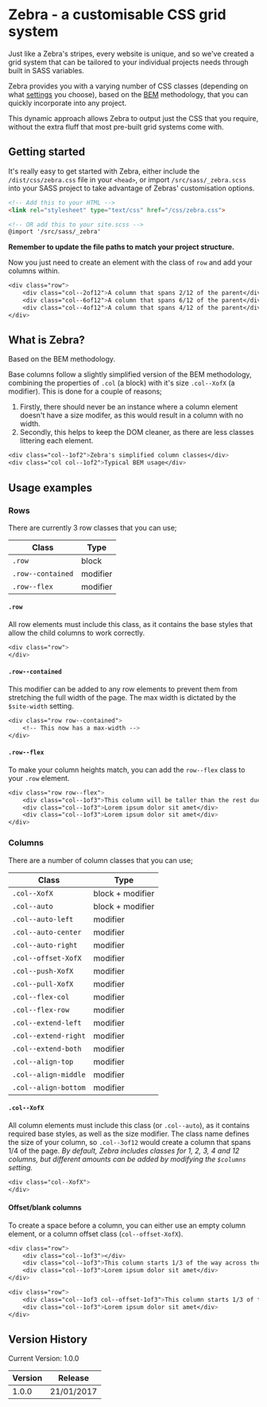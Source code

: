 # Zebra - a customisable CSS grid system
Just like a Zebra's stripes, every website is unique, and so we've created a grid system that can be tailored to your individual projects needs through built in SASS variables.

Zebra provides you with a varying number of CSS classes (depending on what [settings][1] you choose), based on the [BEM][2] methodology, that you can quickly incorporate into any project.

This dynamic approach allows Zebra to output just the CSS that you require, without the extra fluff that most pre-built grid systems come with.

## Getting started
It's really easy to get started with Zebra, either include the `/dist/css/zebra.css` file in your `<head>`, or import `/src/sass/_zebra.scss` into your SASS project to take advantage of Zebras' customisation options.
```html
<!-- Add this to your HTML -->
<link rel="stylesheet" type="text/css" href="/css/zebra.css">

<!-- OR add this to your site.scss -->
@import '/src/sass/_zebra'
```
**Remember to update the file paths to match your project structure.**

Now you just need to create an element with the class of `row` and add your columns within.
```css
<div class="row">
	<div class="col--2of12">A column that spans 2/12 of the parent</div>
	<div class="col--6of12">A column that spans 6/12 of the parent</div>
	<div class="col--4of12">A column that spans 4/12 of the parent</div>
</div>
```

## What is Zebra?
Based on the BEM methodology.

Base columns follow a slightly simplified version of the BEM methodology, combining the properties of `.col` (a block) with it's size `.col--XofX` (a modifier). This is done for a couple of reasons; 

1. Firstly, there should never be an instance where a column element doesn't have a size modifer, as this would result in a column with no width.
2. Secondly, this helps to keep the DOM cleaner, as there are less classes littering each element.

```css
<div class="col--1of2">Zebra's simplified column classes</div>
<div class="col col--1of2">Typical BEM usage</div>
```

## Usage examples
### Rows
There are currently 3 row classes that you can use;

| Class             | Type     |
|-------------------|----------|
| `.row`            | block    |
| `.row--contained` | modifier |
| `.row--flex`      | modifier |

#### `.row`
All row elements must include this class, as it contains the base styles that allow the child columns to work correctly.
```css
<div class="row">
</div>
```

#### `.row--contained`
This modifier can be added to any row elements to prevent them from stretching the full width of the page. The max width is dictated by the `$site-width` setting.
```css
<div class="row row--contained">
	<!-- This now has a max-width -->
</div>
```

#### `.row--flex`
To make your column heights match, you can add the `row--flex` class to your `.row` element.
```css
<div class="row row--flex">
	<div class="col--1of3">This column will be taller than the rest due to extra content within it</div>
	<div class="col--1of3">Lorem ipsum dolor sit amet</div>
	<div class="col--1of3">Lorem ipsum dolor sit amet</div>
</div>
```

### Columns
There are a number of column classes that you can use;

| Class                | Type                |
|----------------------|---------------------|
| `.col--XofX`         | block + modifier    |
| `.col--auto`         | block + modifier    |
| `.col--auto-left`    | modifier            |
| `.col--auto-center`  | modifier            |
| `.col--auto-right`   | modifier            |
| `.col--offset-XofX`  | modifier            |
| `.col--push-XofX`    | modifier            |
| `.col--pull-XofX`    | modifier            |
| `.col--flex-col`     | modifier            |
| `.col--flex-row`     | modifier            |
| `.col--extend-left`  | modifier            |
| `.col--extend-right` | modifier            |
| `.col--extend-both`  | modifier            |
| `.col--align-top`    | modifier            |
| `.col--align-middle` | modifier            |
| `.col--align-bottom` | modifier            |

#### `.col--XofX`
All column elements must include this class (or `.col--auto`), as it contains required base styles, as well as the size modifier. The class name defines the size of your column, so `.col--3of12` would create a column that spans 1/4 of the page.
*By default, Zebra includes classes for 1, 2, 3, 4 and 12 columns, but different amounts can be added by modifying the `$columns` setting.*
```css
<div class="col--XofX">
</div>
```

#### Offset/blank columns
To create a space before a column, you can either use an empty column element, or a column offset class (`col--offset-XofX`).

```css
<div class="row">
	<div class="col--1of3"></div>
	<div class="col--1of3">This column starts 1/3 of the way across the row</div>
	<div class="col--1of3">Lorem ipsum dolor sit amet</div>
</div>

<div class="row">
	<div class="col--1of3 col--offset-1of3">This column starts 1/3 of the way across the row</div>
	<div class="col--1of3">Lorem ipsum dolor sit amet</div>
</div>
```

## Version History
Current Version: 1.0.0

| Version | Release    |
|---------|------------|
| 1.0.0   | 21/01/2017 |

[1]: https://github.com/swillis93/zebra/wiki/Settings
[2]: http://getbem.com/introduction